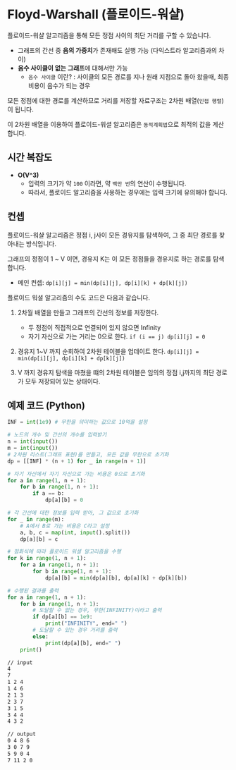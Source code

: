 # Floyd-Warshall (플로이드-워샬)

플로이드-워샬 알고리즘을 통해 모든 정점 사이의 최단 거리를 구할 수 있습니다.

- 그래프의 간선 중 **음의 가중치**가 존재해도 실행 가능 (다익스트라 알고리즘과의 차이)
- **음수 사이클이 없는 그래프**에 대해서만 가능
  - `음수 사이클` 이란? : 사이클의 모든 경로를 지나 원래 지점으로 돌아 왔을때, 최종 비용이 음수가 되는 경우

모든 정점에 대한 경로를 계산하므로 거리를 저장할 자료구조는 2차원 배열(`인접 행렬`)이 됩니다.

이 2차원 배열을 이용하여 플로이드-워셜 알고리즘은 `동적계획법`으로 최적의 값을 계산합니다.

## 시간 복잡도

- **O(V^3)**
  - 입력의 크기가 약 `100` 이라면, 약 `백만 번`의 연산이 수행됩니다.
  - 따라서, 플로이드 알고리즘을 사용하는 경우에는 입력 크기에 유의해야 합니다.

## 컨셉

플로이드-워샬 알고리즘은 정점 i, j사이 모든 경유지를 탐색하여, 그 중 최단 경로를 찾아내는 방식입니다.

그래프의 정점이 1 ~ V 이면, 경유지 K는 이 모든 정점들을 경유지로 하는 경로를 탐색합니다.

- 메인 컨셉: `dp[i][j] = min(dp[i][j], dp[i][k] + dp[k][j])`

플로이드 워셜 알고리즘의 수도 코드은 다음과 같습니다.

1. 2차월 배열을 만들고 그래프의 간선의 정보를 저장한다.

   - 두 정점이 직접적으로 연결되어 있지 않으면 Infinity
   - 자기 자신으로 가는 거리는 0으로 한다. `if (i == j) dp[i][j] = 0`

2. 경유지 1~V 까지 순회하여 2차원 테이블을 업데이트 한다. `dp[i][j] = min(dp[i][j], dp[i][k] + dp[k][j])`

3. V 까지 경유지 탐색을 마쳤을 떄의 2차원 테이블은 임의의 정점 i,j까지의 최단 경로가 모두 저장되어 있는 상태이다.

## 예제 코드 (Python)

```python
INF = int(1e9) # 무한을 의미하는 값으로 10억을 설정

# 노드의 개수 및 간선의 개수를 입력받기
n = int(input())
m = int(input())
# 2차원 리스트(그래프 표현)를 만들고, 모든 값을 무한으로 초기화
dp = [[INF] * (n + 1) for _ in range(n + 1)]

# 자기 자신에서 자기 자신으로 가는 비용은 0으로 초기화
for a in range(1, n + 1):
    for b in range(1, n + 1):
        if a == b:
            dp[a][b] = 0

# 각 간선에 대한 정보를 입력 받아, 그 값으로 초기화
for _ in range(m):
    # A에서 B로 가는 비용은 C라고 설정
    a, b, c = map(int, input().split())
    dp[a][b] = c

# 점화식에 따라 플로이드 워셜 알고리즘을 수행
for k in range(1, n + 1):
    for a in range(1, n + 1):
        for b in range(1, n + 1):
            dp[a][b] = min(dp[a][b], dp[a][k] + dp[k][b])

# 수행된 결과를 출력
for a in range(1, n + 1):
    for b in range(1, n + 1):
        # 도달할 수 없는 경우, 무한(INFINITY)이라고 출력
        if dp[a][b] == 1e9:
            print("INFINITY", end=" ")
        # 도달할 수 있는 경우 거리를 출력
        else:
            print(dp[a][b], end=" ")
    print()
```

```bash
// input
4
7
1 2 4
1 4 6
2 1 3
2 3 7
3 1 5
3 4 4
4 3 2

// output
0 4 8 6
3 0 7 9
5 9 0 4
7 11 2 0
```
